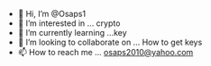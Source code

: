 - 👋 Hi, I’m @Osaps1
- 👀 I’m interested in ... crypto
- 🌱 I’m currently learning ...key
- 💞️ I’m looking to collaborate on ... How to get keys
- 📫 How to reach me ... osaps2010@yahoo.com


<!---
Osaps1/Osaps1 is a ✨ special ✨ repository because its `README.md` (this file) appears on your GitHub profile.
You can click the Preview link to take a look at your changes.
--->
